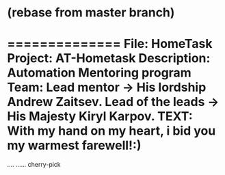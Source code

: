 
(rebase from master branch)
=======
==============
File: HomeTask
Project: AT-Hometask
Description: Automation Mentoring program
Team:
Lead mentor -> His lordship Andrew Zaitsev.
Lead of the leads -> His Majesty Kiryl Karpov.
TEXT: With my hand on my heart, i bid you my warmest farewell!:)
================================================================
....
......
cherry-pick